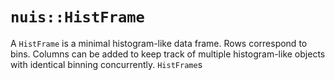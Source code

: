 # `nuis::HistFrame`

A `HistFrame` is a minimal histogram-like data frame. Rows correspond to bins. Columns can be added to keep track of multiple histogram-like objects with identical binning concurrently. `HistFrame`s 